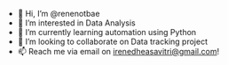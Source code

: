 - 👋 Hi, I’m @renenotbae
- 👀 I’m interested in Data Analysis 
- 🌱 I’m currently learning automation using Python
- 💞️ I’m looking to collaborate on Data tracking project
- 📫 Reach me via email on irenedheasavitri@gmail.com!

<!---
renenotbae/renenotbae is a ✨ special ✨ repository because its `README.md` (this file) appears on your GitHub profile.
You can click the Preview link to take a look at your changes.
--->
